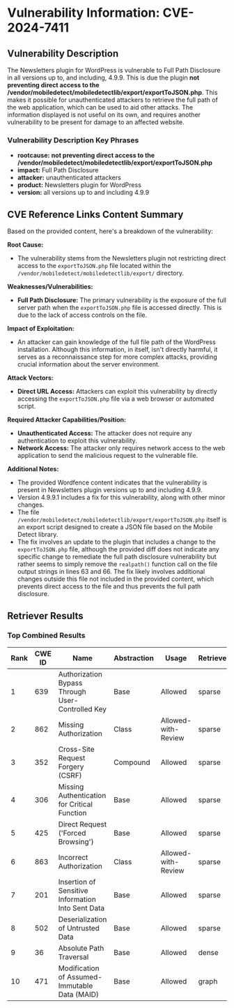 # Vulnerability Information: CVE-2024-7411

## Vulnerability Description
The Newsletters plugin for WordPress is vulnerable to Full Path Disclosure in all versions up to, and including, 4.9.9. This is due the plugin **not preventing direct access to the /vendor/mobiledetect/mobiledetectlib/export/exportToJSON.php**. This makes it possible for unauthenticated attackers to retrieve the full path of the web application, which can be used to aid other attacks. The information displayed is not useful on its own, and requires another vulnerability to be present for damage to an affected website.

### Vulnerability Description Key Phrases
- **rootcause:** **not preventing direct access to the /vendor/mobiledetect/mobiledetectlib/export/exportToJSON.php**
- **impact:** Full Path Disclosure
- **attacker:** unauthenticated attackers
- **product:** Newsletters plugin for WordPress
- **version:** all versions up to and including 4.9.9

## CVE Reference Links Content Summary
Based on the provided content, here's a breakdown of the vulnerability:

**Root Cause:**

- The vulnerability stems from the Newsletters plugin not restricting direct access to the `exportToJSON.php` file located within the `/vendor/mobiledetect/mobiledetectlib/export/` directory.

**Weaknesses/Vulnerabilities:**

- **Full Path Disclosure:** The primary vulnerability is the exposure of the full server path when the `exportToJSON.php` file is accessed directly. This is due to the lack of access controls on the file.

**Impact of Exploitation:**

- An attacker can gain knowledge of the full file path of the WordPress installation. Although this information, in itself, isn't directly harmful, it serves as a reconnaissance step for more complex attacks, providing crucial information about the server environment.

**Attack Vectors:**

- **Direct URL Access:** Attackers can exploit this vulnerability by directly accessing the `exportToJSON.php` file via a web browser or automated script.

**Required Attacker Capabilities/Position:**

-   **Unauthenticated Access:** The attacker does not require any authentication to exploit this vulnerability.
-   **Network Access:** The attacker only requires network access to the web application to send the malicious request to the vulnerable file.

**Additional Notes:**

- The provided Wordfence content indicates that the vulnerability is present in Newsletters plugin versions up to and including 4.9.9.
- Version 4.9.9.1 includes a fix for this vulnerability, along with other minor changes.
- The file `/vendor/mobiledetect/mobiledetectlib/export/exportToJSON.php` itself is an export script designed to create a JSON file based on the Mobile Detect library.
- The fix involves an update to the plugin that includes a change to the `exportToJSON.php` file, although the provided diff does not indicate any specific change to remediate the full path disclosure vulnerability but rather seems to simply remove the `realpath()` function call on the file output strings in lines 63 and 66. The fix likely involves additional changes outside this file not included in the provided content, which prevents direct access to the file and thus prevents the full path disclosure.

## Retriever Results

### Top Combined Results

| Rank | CWE ID | Name | Abstraction | Usage  | Retrievers | Individual Scores |
|------|--------|------|-------------|-------|------------|-------------------|
| 1 | 639 | Authorization Bypass Through User-Controlled Key | Base | Allowed | sparse | 0.586 |
| 2 | 862 | Missing Authorization | Class | Allowed-with-Review | sparse | 0.571 |
| 3 | 352 | Cross-Site Request Forgery (CSRF) | Compound | Allowed | sparse | 0.565 |
| 4 | 306 | Missing Authentication for Critical Function | Base | Allowed | sparse | 0.564 |
| 5 | 425 | Direct Request ('Forced Browsing') | Base | Allowed | sparse | 0.557 |
| 6 | 863 | Incorrect Authorization | Class | Allowed-with-Review | sparse | 0.552 |
| 7 | 201 | Insertion of Sensitive Information Into Sent Data | Base | Allowed | sparse | 0.546 |
| 8 | 502 | Deserialization of Untrusted Data | Base | Allowed | sparse | 0.545 |
| 9 | 36 | Absolute Path Traversal | Base | Allowed | dense | 0.527 |
| 10 | 471 | Modification of Assumed-Immutable Data (MAID) | Base | Allowed | graph | 0.002 |

